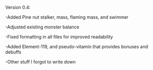 Version 0.4:

-Added Pine nut stalker, mass, flaming mass, and swimmer

-Adjusted existing monster balance

-Fixed formatting in all files for improved readability

-Added Element-119, and pseudo-vitamin that provides bonuses and debuffs

-Other stuff I forgot to write down
